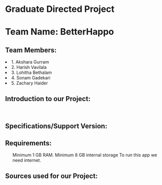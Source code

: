 # Graduate Directed Project

<h1>Team Name: BetterHappo</h1>
 
<h2>Team Members:</h2>
 <li>1. Akshara Gurram</li>
 <li>2. Harish Vavilala</li>
 <li>3. Lohitha Bethalam</li>
 <li>4. Sonam Gadekari</li>
 <li>5. Zachary Haider</li>


<h2> Introduction to our Project:</h2>
<p></p><br/>
<h2>Specifications/Support Version:</h2>

<p></p>

<h2>Requirements:</h2>
<p>
<ul>
Minimum 1 GB RAM.
Minimum 8 GB internal storage
To run this app we need internet.
</ul>
</p>
<h2>Sources used for our Project:</h2>
<p>


